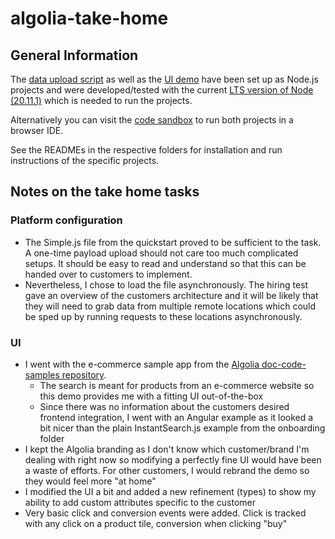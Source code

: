 # algolia-take-home

## General Information

The [data upload script](./platform_config/upload_data/) as well as the [UI demo](./UI/) have been set up as Node.js projects and were developed/tested with the current [LTS version of Node (20.11.1)](https://nodejs.org/en/download/) which is needed to run the projects.

Alternatively you can visit the [code sandbox](https://codesandbox.io/p/github/Jabalaja/algolia-take-home) to run both projects in a browser IDE.

See the READMEs in the respective folders for installation and run instructions of the specific projects.

## Notes on the take home tasks

### Platform configuration

- The Simple.js file from the quickstart proved to be sufficient to the task. A one-time payload upload should not care too much complicated setups. It should be easy to read and understand so that this can be handed over to customers to implement.
- Nevertheless, I chose to load the file asynchronously. The hiring test gave an overview of the customers architecture and it will be likely that they will need to grab data from multiple remote locations which could be sped up by running requests to these locations asynchronously.

### UI

- I went with the e-commerce sample app from the [Algolia doc-code-samples repository](https://github.com/algolia/doc-code-samples).
  - The search is meant for products from an e-commerce website so this demo provides me with a fitting UI out-of-the-box
  - Since there was no information about the customers desired frontend integration, I went with an Angular example as it looked a bit nicer than the plain InstantSearch.js example from the onboarding folder
- I kept the Algolia branding as I don't know which customer/brand I'm dealing with right now so modifying a perfectly fine UI would have been a waste of efforts. For other customers, I would rebrand the demo so they would feel more "at home"
- I modified the UI a bit and added a new refinement (types) to show my ability to add custom attributes specific to the customer
- Very basic click and conversion events were added. Click is tracked with any click on a product tile, conversion when clicking "buy"
